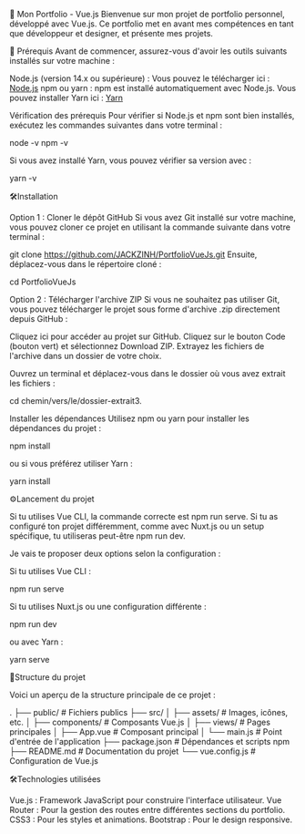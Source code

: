 🎨 Mon Portfolio - Vue.js
Bienvenue sur mon projet de portfolio personnel, développé avec Vue.js. Ce portfolio met en avant mes compétences en tant que développeur et designer, et présente mes projets.

🚀 Prérequis
Avant de commencer, assurez-vous d'avoir les outils suivants installés sur votre machine :

Node.js (version 14.x ou supérieure) : Vous pouvez le télécharger ici : [Node.js](https://nodejs.org/fr)
npm ou yarn : npm est installé automatiquement avec Node.js. Vous pouvez installer Yarn ici : [Yarn](https://classic.yarnpkg.com/lang/en/docs/install/#windows-stable)

Vérification des prérequis
Pour vérifier si Node.js et npm sont bien installés, exécutez les commandes suivantes dans votre terminal :

node -v
npm -v

Si vous avez installé Yarn, vous pouvez vérifier sa version avec :

yarn -v

🛠️Installation

Option 1 : Cloner le dépôt GitHub
Si vous avez Git installé sur votre machine, vous pouvez cloner ce projet en utilisant la commande suivante dans votre terminal :

git clone https://github.com/JACKZINH/PortfolioVueJs.git
Ensuite, déplacez-vous dans le répertoire cloné :

cd PortfolioVueJs

Option 2 : Télécharger l'archive ZIP
Si vous ne souhaitez pas utiliser Git, vous pouvez télécharger le projet sous forme d'archive .zip directement depuis GitHub :

Cliquez ici pour accéder au projet sur GitHub.
Cliquez sur le bouton Code (bouton vert) et sélectionnez Download ZIP.
Extrayez les fichiers de l'archive dans un dossier de votre choix.

Ouvrez un terminal et déplacez-vous dans le dossier où vous avez extrait les fichiers :

cd chemin/vers/le/dossier-extrait3.

Installer les dépendances
Utilisez npm ou yarn pour installer les dépendances du projet :

npm install

ou si vous préférez utiliser Yarn :

yarn install

⚙️Lancement du projet

Si tu utilises Vue CLI, la commande correcte est npm run serve. Si tu as configuré ton projet différemment, comme avec Nuxt.js ou un setup spécifique, tu utiliseras peut-être npm run dev.

Je vais te proposer deux options selon la configuration :

Si tu utilises Vue CLI :

npm run serve

Si tu utilises Nuxt.js ou une configuration différente :

npm run dev

ou avec Yarn :

yarn serve

📁Structure du projet

Voici un aperçu de la structure principale de ce projet :

.
├── public/ # Fichiers publics
├── src/
│ ├── assets/ # Images, icônes, etc.
│ ├── components/ # Composants Vue.js
│ ├── views/ # Pages principales
│ ├── App.vue # Composant principal
│ └── main.js # Point d'entrée de l'application
├── package.json # Dépendances et scripts npm
├── README.md # Documentation du projet
└── vue.config.js # Configuration de Vue.js

🛠️Technologies utilisées

Vue.js : Framework JavaScript pour construire l'interface utilisateur.
Vue Router : Pour la gestion des routes entre différentes sections du portfolio.
CSS3 : Pour les styles et animations.
Bootstrap : Pour le design responsive.
